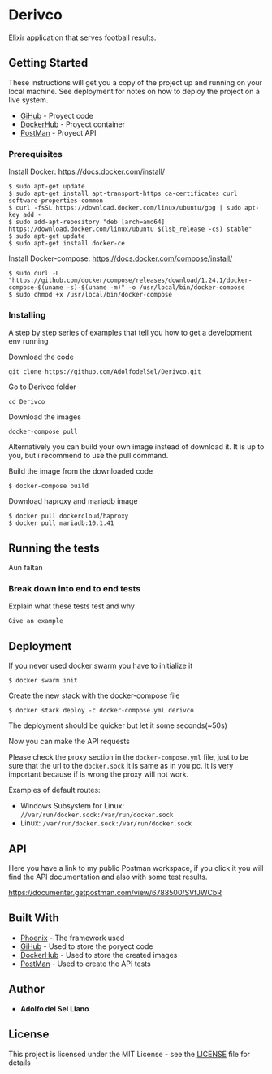 # Derivco

Elixir application that serves football results.

## Getting Started

These instructions will get you a copy of the project up and running on your local machine.
See deployment for notes on how to deploy the project on a live system.

* [GiHub](https://github.com/AdolfodelSel/Derivco) - Proyect code
* [DockerHub](https://hub.docker.com/r/adolfodelsel/derivco) - Proyect container
* [PostMan](https://documenter.getpostman.com/view/6788500/SVfJWCbR) - Proyect API

### Prerequisites

  Install Docker: https://docs.docker.com/install/

  ```
  $ sudo apt-get update
  $ sudo apt-get install apt-transport-https ca-certificates curl software-properties-common 
  $ curl -fsSL https://download.docker.com/linux/ubuntu/gpg | sudo apt-key add - 
  $ sudo add-apt-repository "deb [arch=amd64] https://download.docker.com/linux/ubuntu $(lsb_release -cs) stable"
  $ sudo apt-get update
  $ sudo apt-get install docker-ce
  ```

  Install Docker-compose: https://docs.docker.com/compose/install/

  ```
  $ sudo curl -L "https://github.com/docker/compose/releases/download/1.24.1/docker-compose-$(uname -s)-$(uname -m)" -o /usr/local/bin/docker-compose
  $ sudo chmod +x /usr/local/bin/docker-compose
  ```

### Installing

A step by step series of examples that tell you how to get a development env running

Download the code

```
git clone https://github.com/AdolfodelSel/Derivco.git
```

Go to Derivco folder

```
cd Derivco
```

Download the images

```
docker-compose pull
```

Alternatively you can build your own image instead of download it.
It is up to you, but i recommend to use the pull command.

  Build the image from the downloaded code

  ```  
  $ docker-compose build
  ```

  Download haproxy and mariadb image

  ```
  $ docker pull dockercloud/haproxy
  $ docker pull mariadb:10.1.41
  ```

## Running the tests

  Aun faltan

### Break down into end to end tests

Explain what these tests test and why

```
Give an example
```

## Deployment

If you never used docker swarm you have to initialize it

```
$ docker swarm init
```

Create the new stack with the docker-compose file

```
$ docker stack deploy -c docker-compose.yml derivco
```

The deployment should be quicker but let it some seconds(~50s)

Now you can make the API requests

Please check the proxy section in the `docker-compose.yml` file, just to be sure 
that the url to the `docker.sock` it is same as in you pc.
It is very important because if is wrong the proxy will not work.

Examples of default routes:

  * Windows Subsystem for Linux: `//var/run/docker.sock:/var/run/docker.sock`
  * Linux: `/var/run/docker.sock:/var/run/docker.sock`

## API

Here you have a link to my public Postman workspace, if you click it you will find the API documentation and also with some test results.

https://documenter.getpostman.com/view/6788500/SVfJWCbR

## Built With

* [Phoenix](https://phoenixframework.org/) - The framework used
* [GiHub](https://github.com/) - Used to store the poryect code
* [DockerHub](https://hub.docker.com/) - Used to store the created images
* [PostMan](https://www.getpostman.com/) - Used to create the API tests

## Author

* **Adolfo del Sel Llano**

## License

This project is licensed under the MIT License - see the [LICENSE](LICENSE) file for details